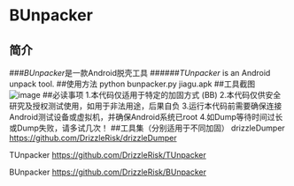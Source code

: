 # BUnpacker
  
          
## 简介
###*BUnpacker*是一款Android脱壳工具
######*TUnpacker* is an Android unpack tool.
##使用方法
	python bunpacker.py jiagu.apk
##工具截图
 ![image](https://github.com/DrizzleRisk/BUnpacker/blob/master/screenshot.png)
##必读事项
	1.本代码仅适用于特定的加固方式 (BB)
	2.本代码仅供安全研究及授权测试使用，如用于非法用途，后果自负
	3.运行本代码前需要确保连接Android测试设备或虚拟机，并确保Android系统已root
	4.如Dump等待时间过长或Dump失败，请多试几次！
##工具集（分别适用于不同加固）
drizzleDumper <https://github.com/DrizzleRisk/drizzleDumper>

TUnpacker <https://github.com/DrizzleRisk/TUnpacker>

BUnpacker <https://github.com/DrizzleRisk/BUnpacker>